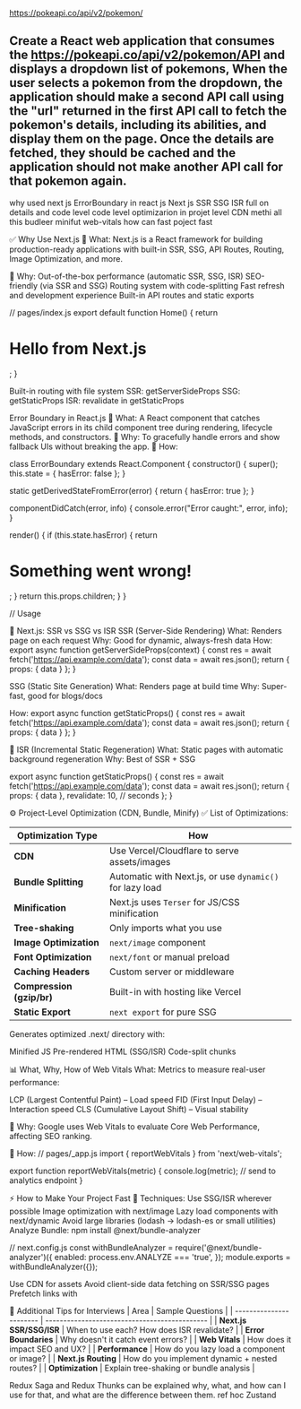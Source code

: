 https://pokeapi.co/api/v2/pokemon/


Create a React web application that consumes the https://pokeapi.co/api/v2/pokemon/API and displays a dropdown list of pokemons, When the user selects a pokemon from the dropdown, the application should make a second API call using the "url" returned in the first API call to fetch the pokemon's details, including its abilities, and display them on the page. Once the details are fetched, they should be cached and the application should not make another API call for that pokemon again.
----------------------------------------------------------------------------------

why used next js 
ErrorBoundary in react js 
Next js SSR SSG ISR full on details and code level 
code level optimizarion in projet level CDN methi all this budleer minifut 
web-vitals
how can fast poject fast 

✅ Why Use Next.js
🔹 What:
Next.js is a React framework for building production-ready applications with built-in SSR, SSG, API Routes, Routing, Image Optimization, and more.

🔹 Why:
Out-of-the-box performance (automatic SSR, SSG, ISR)
SEO-friendly (via SSR and SSG)
Routing system with code-splitting
Fast refresh and development experience
Built-in API routes and static exports

// pages/index.js
export default function Home() {
  return <h1>Hello from Next.js</h1>;
}

Built-in routing with file system
SSR: getServerSideProps
SSG: getStaticProps
ISR: revalidate in getStaticProps

Error Boundary in React.js
🔹 What:
A React component that catches JavaScript errors in its child component tree during rendering, lifecycle methods, and constructors.
🔹 Why:
To gracefully handle errors and show fallback UIs without breaking the app.
🔹 How:

class ErrorBoundary extends React.Component {
  constructor() {
    super();
    this.state = { hasError: false };
  }

  static getDerivedStateFromError(error) {
    return { hasError: true };
  }

  componentDidCatch(error, info) {
    console.error("Error caught:", error, info);
  }

  render() {
    if (this.state.hasError) {
      return <h1>Something went wrong!</h1>;
    }
    return this.props.children;
  }
}

// Usage
<ErrorBoundary>
  <MyComponent />
</ErrorBoundary>

🚀 Next.js: SSR vs SSG vs ISR
 SSR (Server-Side Rendering)
What: Renders page on each request
Why: Good for dynamic, always-fresh data
How:
export async function getServerSideProps(context) {
  const res = await fetch('https://api.example.com/data');
  const data = await res.json();
  return { props: { data } };
}

SSG (Static Site Generation)
What: Renders page at build time
Why: Super-fast, good for blogs/docs

How:
export async function getStaticProps() {
  const res = await fetch('https://api.example.com/data');
  const data = await res.json();
  return { props: { data } };
}

🔹 ISR (Incremental Static Regeneration)
What: Static pages with automatic background regeneration
Why: Best of SSR + SSG

export async function getStaticProps() {
  const res = await fetch('https://api.example.com/data');
  const data = await res.json();
  return {
    props: { data },
    revalidate: 10, // seconds
  };
}


⚙️ Project-Level Optimization (CDN, Bundle, Minify)
✅ List of Optimizations:

| Optimization Type         | How                                                      |
| ------------------------- | -------------------------------------------------------- |
| **CDN**                   | Use Vercel/Cloudflare to serve assets/images             |
| **Bundle Splitting**      | Automatic with Next.js, or use `dynamic()` for lazy load |
| **Minification**          | Next.js uses `Terser` for JS/CSS minification            |
| **Tree-shaking**          | Only imports what you use                                |
| **Image Optimization**    | `next/image` component                                   |
| **Font Optimization**     | `next/font` or manual preload                            |
| **Caching Headers**       | Custom server or middleware                              |
| **Compression (gzip/br)** | Built-in with hosting like Vercel                        |
| **Static Export**         | `next export` for pure SSG                               |

Generates optimized .next/ directory with:

Minified JS
Pre-rendered HTML (SSG/ISR)
Code-split chunks

📊 What, Why, How of Web Vitals
What:
Metrics to measure real-user performance:

LCP (Largest Contentful Paint) – Load speed
FID (First Input Delay) – Interaction speed
CLS (Cumulative Layout Shift) – Visual stability

🔹 Why:
Google uses Web Vitals to evaluate Core Web Performance, affecting SEO ranking.

🔹 How:
// pages/_app.js
import { reportWebVitals } from 'next/web-vitals';

export function reportWebVitals(metric) {
  console.log(metric); // send to analytics endpoint
}


⚡️ How to Make Your Project Fast
🔧 Techniques:
Use SSG/ISR wherever possible
Image optimization with next/image
Lazy load components with next/dynamic
Avoid large libraries (lodash → lodash-es or small utilities)
Analyze Bundle:
npm install @next/bundle-analyzer

// next.config.js
const withBundleAnalyzer = require('@next/bundle-analyzer')({
  enabled: process.env.ANALYZE === 'true',
});
module.exports = withBundleAnalyzer({});

Use CDN for assets
Avoid client-side data fetching on SSR/SSG pages
Prefetch links with <Link prefetch />


📁 Additional Tips for Interviews
| Area                    | Sample Questions                              |
| ----------------------- | --------------------------------------------- |
| **Next.js SSR/SSG/ISR** | When to use each? How does ISR revalidate?    |
| **Error Boundaries**    | Why doesn't it catch event errors?            |
| **Web Vitals**          | How does it impact SEO and UX?                |
| **Performance**         | How do you lazy load a component or image?    |
| **Next.js Routing**     | How do you implement dynamic + nested routes? |
| **Optimization**        | Explain tree-shaking or bundle analysis       |


Redux Saga and Redux Thunks can be explained why, what, and how can I use for that, and what are the difference between them.
ref
hoc
Zustand